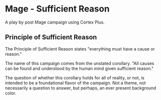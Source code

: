 # Mage - Sufficient Reason

A play by post Mage campaign using Cortex Plus.

## Principle of Sufficient Reason

The Principle of Sufficient Reason states "everything must have a cause or reason."

The name of this campaign comes from the unstated corollary. "All causes can be found and understood by the human mind given sufficient reason."

The question of whether this corollary holds for all of reality, or not, is intended to be a foundational flavor of the campaign. Not a theme, not necessarily a question to answer, but perhaps, an ever present background color.

